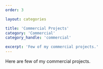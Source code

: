 ```yaml
---
order: 3

layout: categories

title: 'Commercial Projects'
category: 'Commercial'
category_handle: 'commercial'

excerpt: 'Few of my commercial projects.'
---
```


Here are few of my commercial projects.
